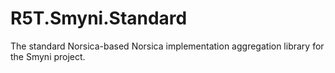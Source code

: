 # R5T.Smyni.Standard
The standard Norsica-based Norsica implementation aggregation library for the Smyni project.
